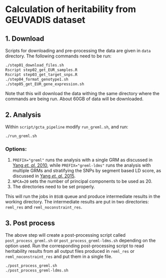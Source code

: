 # Calculation of heritability from GEUVADIS dataset
## 1. Download
Scripts for downloading and pre-processing the data are given in `data` directory. The following commands need to be run:
```bash
./step01_download_files.sh
Rscript step02_get_EUR_samples.R
Rscript step03_get_target_snps.R
./step04_format_genotype1.sh
./step05_get_EUR_gene_expression.sh
```
Note that this will download the data withing the same directory where the commands are being run.
About 60GB of data will be downloaded.


## 2. Analysis
Within `script/gcta_pipeline` modify `run_greml.sh`, and run:
```bash
./run_greml.sh
```

### Options:
1) `PREFIX="greml"` runs the analysis with a single GRM as discussed in [Yang *et. al.* 2010](http://www.nature.com/ng/journal/v42/n7/abs/ng.608.html), while `PREFIX="greml-ldms"` runs the analysis with multiple GRMs and stratifying the SNPs by segment based LD score, as discussed in [Yang *et. al.* 2015](http://www.nature.com/ng/journal/v47/n10/full/ng.3390.html). 
2) `NPCA=20` sets the number of principal components to be used as 20.
3) The directories need to be set properly.

This will run the jobs in `BSUB` queue and produce intermediate results in the working directory. 
The intermediate results are put in two directories: `reml_res` and `reml_noconstraint_res`.


## 3. Post process
The above step will create a post-processing script called `post_process_greml.sh` or `post_process_greml-ldms.sh` depending on the option used.
Run the corresponding post-processing script to read heritability results from all output files produced in `reml_res` or `reml_noconstraint_res`
and put them in a single file.
```bash
./post_process_greml.sh
./post_process_greml-ldms.sh
```
